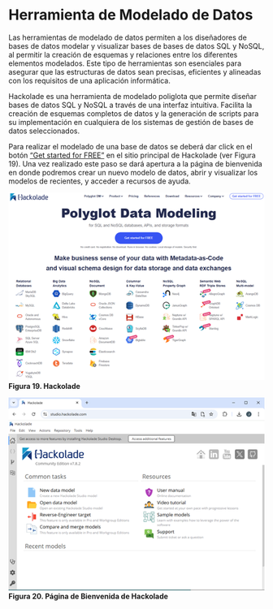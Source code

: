 # Herramienta de Modelado de Datos

Las herramientas de modelado de datos permiten a los diseñadores de bases de datos modelar y visualizar bases de bases de datos SQL y NoSQL, al permitir la creación de esquemas y relaciones entre los diferentes elementos modelados. Este tipo de herramientas son esenciales para asegurar que las estructuras de datos sean precisas, eficientes y alineadas con los requisitos de una aplicación informática.

Hackolade es una herramienta de modelado poliglota que permite diseñar bases de datos SQL y NoSQL a través de una interfaz intuitiva. Facilita la creación de esquemas completos de datos y la generación de scripts para su implementación en cualquiera de los sistemas de gestión de bases de datos seleccionados.

Para realizar el modelado de una base de datos se deberá dar click en el botón [“Get started for FREE”](https://studio.hackolade.com/) en el sitio principal de Hackolade (ver Figura 19). Una vez realizado este paso se dará apertura a la página de bienvenida en donde podremos crear un nuevo modelo de datos, abrir y visualizar los modelos de recientes, y acceder a recursos de ayuda.

![Hackolade](../../imgs/hackolade.png)
**Figura 19. Hackolade**

![Inicio Hackolade](../../imgs/inicio-hackolade.png)
**Figura 20. Página de Bienvenida de Hackolade**
